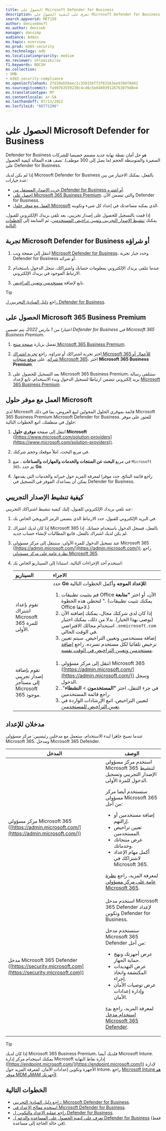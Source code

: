 ```yaml
---
title: الحصول على Microsoft Defender for Business
description: تعرف على كيفية الحصول على Microsoft Defender for Business وحماية نقطة النهاية للشركات الصغيرة والمتوسطة الحجم.
search.appverid: MET150
author: denisebmsft
ms.author: deniseb
manager: dansimp
audience: Admin
ms.topic: overview
ms.prod: m365-security
ms.technology: mdb
ms.localizationpriority: medium
ms.reviewer: shlomiakirav
f1.keywords: NOCSH
ms.collection:
- SMB
- m365-security-compliance
ms.openlocfilehash: 2fd10eb56eec1c35015bff2f63163ee9394f8d42
ms.sourcegitcommit: fa90763559239c4c46c5e848939126763879d8e4
ms.translationtype: MT
ms.contentlocale: ar-SA
ms.lasthandoff: 07/13/2022
ms.locfileid: "66771296"
---
```

# <a name="get-microsoft-defender-for-business"></a>الحصول على Microsoft Defender for Business

Defender for Business هو حل أمان نقطة نهاية جديد مصمم خصيصا للشركات الصغيرة والمتوسطة الحجم (ما يصل إلى 300 موظف). تصف هذه المقالة كيفية الحصول على Defender for Business.

إذا لم يكن لديك Microsoft Defender for Business بالفعل، يمكنك الاختيار من بين عدة خيارات:

- [جرب الإصدار المستقل من Defender for Business أو اشتره](#try-or-buy-microsoft-defender-for-business).
- [احصل على Microsoft 365 Business Premium](#get-microsoft-365-business-premium)، والتي تتضمن الآن Defender for Business.
- [العمل مع موفر حلول Microsoft](#work-with-a-microsoft-solution-provider) الذي يمكنه مساعدتك في إعداد كل شيء وتكوينه.

إذا قمت بالتسجيل للحصول على إصدار تجريبي، بعد تلقي بريدك الإلكتروني للقبول، يمكنك [تنشيط الإصدار التجريبي وتعيين تراخيص المستخدمين](#how-to-activate-your-trial)، ثم المتابعة إلى [الخطوات التالية](#next-steps).


## <a name="try-or-buy-microsoft-defender-for-business"></a>تجربة Microsoft Defender for Business أو شراؤه

1. انتقل إلى صفحة ويب [Microsoft Defender for Business](https://www.microsoft.com/security/business/threat-protection/microsoft-defender-business)، وحدد خيار تجربة Defender for Business أو شرائه.

2. عندما تتلقى بريدك الإلكتروني بمعلومات حسابك واشتراكك، سجل الدخول باستخدام الارتباط الموجود في بريدك الإلكتروني.

3. تابع لإضافة [مستخدمين وتعيين التراخيص](mdb-add-users.md).

> [!TIP]
> راجع [دليل المبادئ التجريبي ل Defender for Business](trial-playbook-defender-business.md).

## <a name="get-microsoft-365-business-premium"></a>الحصول على Microsoft 365 Business Premium

*اعتبارا من 1 مارس 2022، يتم تضمين Defender for Business في Microsoft 365 Business Premium*. 

1. تفضل بزيارة [صفحة منتج Microsoft 365 Business Premium](https://www.microsoft.com/microsoft-365/business/microsoft-365-business-premium?activetab=pivot%3aoverviewtab).

2. اختر تجربة اشتراكك أو شراؤه. راجع [تجربة اشتراك Microsoft 365 للأعمال أو شرائه](../../commerce/try-or-buy-microsoft-365.md). على [موقع منتجات Microsoft 365](https://www.aka.ms/office365signup)، اختر **Microsoft 365 Business Premium**.

3. بعد التسجيل للحصول على Microsoft 365 Business Premium، ستتلقى رسالة بريد إلكتروني تتضمن ارتباطا لتسجيل الدخول وبدء الاستخدام. تابع لإعداد [Microsoft 365 Business Premium](../../business-premium/m365bp-setup.md).

## <a name="work-with-a-microsoft-solution-provider"></a>العمل مع موفر حلول Microsoft

لدى Microsoft قائمة بموفري الحلول المخولين لبيع العروض، بما في ذلك Microsoft 365 Business Premium Microsoft Defender for Business. للعثور على موفر حلول في منطقتك، اتبع الخطوات التالية:

1. انتقل إلى صفحة **موفري حلول Microsoft** ([https://www.microsoft.com/solution-providers](https://www.microsoft.com/solution-providers)).
 
2. في مربع البحث، املأ موقعك وحجم شركتك. 

3. في مربع **البحث عن المنتجات والخدمات والمهارات والصناعات** ، ضع `Microsoft 365`، ثم حدد **Go**.

4. راجع قائمة النتائج. حدد موفرا لمعرفة المزيد حول خبراته والخدمات التي يقدمها. يمكن أن يساعدك الموفر في التسجيل في Defender for Business.

## <a name="how-to-activate-your-trial"></a>كيفية تنشيط الإصدار التجريبي

عند تلقي بريدك الإلكتروني للقبول، إليك كيفية تنشيط اشتراكك التجريبي: 

1. في البريد الإلكتروني للقبول، حدد الارتباط الذي يتضمن الرمز الترويجي الخاص بك. 

2. إذا كان لديك اشتراك Microsoft 365 بالفعل، فسجل الدخول باستخدام حسابك. إذا لم يكن لديك اشتراك بالفعل، فاتبع المطالبات لإنشاء حساب جديد. 

3. عند تسجيل الدخول للمرة الأولى، ستنتقل إلى مركز مسؤولي Microsoft 365 ([https://admin.microsoft.com/](https://admin.microsoft.com/)). راجع [نظرة عامة على مركز مسؤولي Microsoft 365](../../admin/admin-overview/admin-center-overview.md).

4. استخدم أحد الإجراءات التالية، استنادا إلى السيناريو الخاص بك:<br/>

   | السيناريو | الاجراء |
   |:---|:---|
   | تقوم بإعداد اشتراك Microsoft 365 للمرة الأولى. | حدد **Go للإعداد الموجه** وأكمل الخطوات التالية:<ol><li>قم بتثبيت تطبيقات Office الآن، أو اختر **"متابعة** " لتخطي هذه الخطوة. (يمكنك تثبيت تطبيقات Office لاحقا.)</li><li>إذا كان لدى شركتك مجال، يمكنك إضافته الآن (يوصى بهذا الخيار). بدلا من ذلك، يمكنك اختيار استخدام مجالك الافتراضي `.onmicrosoft.com` في الوقت الحالي.</li><li>إضافة مستخدمين وتعيين التراخيص. سيتم تعيين ترخيص تلقائيا لكل مستخدم تسرده. راجع [إضافة مستخدمين وتعيين التراخيص في الوقت نفسه](mdb-add-users.md).</li></ol> |
   | تقوم بإضافة إصدار تجريبي إلى مستأجر Microsoft 365 موجود. | <ol><li>انتقل إلى مركز مسؤولي Microsoft 365 ([https://admin.microsoft.com/](https://admin.microsoft.com/)) وسجل الدخول.</li><li>في جزء التنقل، اختر **"المستخدمون** > **النشطاء**". راجع قائمة المستخدمين. </li><li>لتعيين التراخيص، اتبع الإرشادات الواردة في [تعيين التراخيص للمستخدمين](../../admin/manage/assign-licenses-to-users.md).</li></ol> |

## <a name="two-portals-for-setup"></a>مدخلان للإعداد

عندما تصبح جاهزا لبدء الاستخدام، ستعمل مع مدخلين رئيسيين: مركز مسؤولي Microsoft 365، ومدخل Microsoft 365 Defender.

|المدخل  |الوصف  |
|---------|---------|
| مركز مسؤولي Microsoft 365 ([https://admin.microsoft.com/](https://admin.microsoft.com/))      | استخدم مركز مسؤولي Microsoft 365 لتنشيط الإصدار التجريبي وتسجيل الدخول للمرة الأولى.<p> ستستخدم أيضا مركز مسؤولي Microsoft 365 من أجل: <ul><li>إضافة مستخدمين أو إزالتهم.</li><li>تعيين تراخيص المستخدمين.</li><li>عرض منتجاتك وخدماتك.</li><li>أكمل مهام الإعداد لاشتراكك في Microsoft 365.</li></ul><p>لمعرفة المزيد، راجع [نظرة عامة على مركز مسؤولي Microsoft 365](../../admin/admin-overview/admin-center-overview.md).      |
| مدخل Microsoft 365 Defender ([https://security.microsoft.com](https://security.microsoft.com))     | استخدم مدخل Microsoft 365 Defender لإعداد وتكوين Defender for Business.<p>ستستخدم مدخل Microsoft 365 Defender من أجل: <ul><li>عرض أجهزتك ونهج حماية الجهاز.</li><li>عرض التهديدات المكتشفة واتخاذ إجراء.</li><li>عرض توصيات الأمان وإدارة إعدادات الأمان.</li></ul><p>لمعرفة المزيد، راجع [بدء استخدام مدخل Microsoft 365 Defender](mdb-get-started.md).        |

> [!TIP]
> إذا كان لديك Microsoft 365 Business Premium، فلديك أيضا Microsoft Intune. يمكنك استخدام مركز إدارة Microsoft إدارة نقاط النهاية ([https://endpoint.microsoft.com/](https://endpoint.microsoft.com/)) لإدارة الأجهزة وتكوين إعدادات الأمان. لمعرفة المزيد حول Intune، راجع [Microsoft Intune هو موفر MDM وMAM لأجهزتك](/mem/intune/fundamentals/what-is-intune).


## <a name="next-steps"></a>الخطوات التالية

- [راجع دليل المبادئ التجريبي: Microsoft Defender for Business](trial-playbook-defender-business.md).
- [استخدم معالج الإعداد في Microsoft Defender for Business](mdb-use-wizard.md).
- [راجع عملية الإعداد والتكوين ل Defender for Business](mdb-setup-configuration.md).
- [تعرف على كيفية الحصول على المساعدة والدعم ل Defender for Business](mdb-get-help.md) (فقط في حالة الحاجة إلى مساعدة).